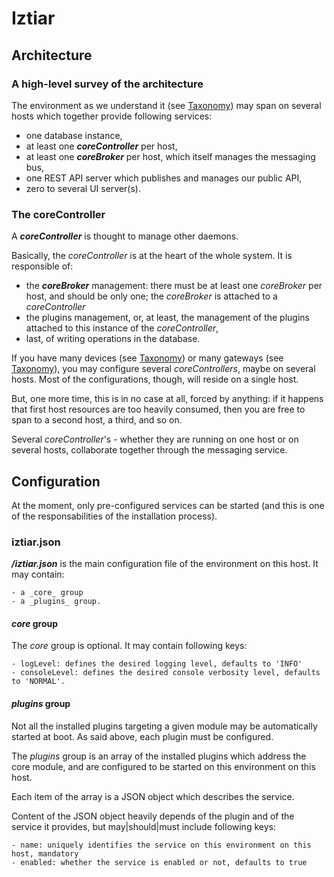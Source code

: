 # Iztiar

## Architecture

### A high-level survey of the architecture

The environment as we understand it (see [Taxonomy](./Taxonomy.md)) may span on several hosts which together provide following services:

- one database instance,
- at least one ___coreController___ per host,
- at least one ___coreBroker___ per host, which itself manages the messaging bus,
- one REST API server which publishes and manages our public API,
- zero to several UI server(s).

### The coreController

A ___coreController___ is thought to manage other daemons.

Basically, the _coreController_ is at the heart of the whole system. It is responsible of:

- the ___coreBroker___ management: there must be at least one _coreBroker_ per host, and should be only one; the _coreBroker_ is attached to a _coreController_
- the plugins management, or, at least, the management of the plugins attached to this instance of the _coreController_,
- last, of writing operations in the database.

If you have many devices (see [Taxonomy](./Taxonomy.md)) or many gateways (see [Taxonomy](./Taxonomy.md)), you may configure several _coreControllers_, maybe on several hosts. Most of the configurations, though, will reside on a single host.

But, one more time, this is in no case at all, forced by anything: if it happens that first host resources are too heavily consumed, then you are free to span to a second host, a third, and so on.

Several _coreController_'s - whether they are running on one host or on several hosts, collaborate together through the messaging service.

## Configuration

At the moment, only pre-configured services can be started (and this is one of the responsabilities of the installation process).

### iztiar.json

___<configDir>/iztiar.json___ is the main configuration file of the environment on this host. It may contain:

    - a _core_ group
    - a _plugins_ group.

#### _core_ group

The _core_ group is optional. It may contain following keys:

    - logLevel: defines the desired logging level, defaults to 'INFO'
    - consoleLevel: defines the desired console verbosity level, defaults to 'NORMAL'.

#### _plugins_ group

Not all the installed plugins targeting a given module may be automatically started at boot. As said above, each plugin must be configured.

The _plugins_ group is an array of the installed plugins which address the core module, and are configured to be started on this environment on this host.

Each item of the array is a JSON object which describes the service.

Content of the JSON object heavily depends of the plugin and of the service it provides, but may|should|must include following keys:

    - name: uniquely identifies the service on this environment on this host, mandatory
    - enabled: whether the service is enabled or not, defaults to true

